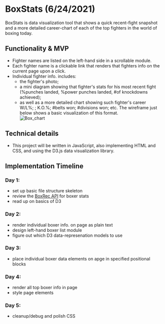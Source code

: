 # BoxStats (6/24/2021)
BoxStats is data visualization tool that shows a quick recent-fight snapshot and a more detailed career-chart of each of the top fighters in the world of boxing today.

## Functionality & MVP
- Fighter names are listed on the left-hand side in a scrollable module.
- Each fighter name is a clickable link that renders that fighters info on the current page upon a click.
- Individual fighter info. includes:
    - the fighter's photo;
    - a mini diagram showing that fighter's stats for his most recent fight (%punches landed, %power punches landed, #of knockdowns achieved);
    - as well as a more detailed chart showing such fighter's career W/L%; ; K.O.%; #belts won; #divisions won; etc. The wireframe just below shows a basic visualization of this format.  
![Box_chart](https://user-images.githubusercontent.com/75692984/113572441-33435700-95e6-11eb-9293-c2e06dca6fb9.png)  

## Technical details
- This project will be written in JavaScript, also implementing HTML and CSS, and using the D3.js data visualization library.  

## Implementation Timeline
### Day 1:
- set up basic file structure skeleton
- review  the [BoxRec API](https://github.com/boxing/boxrec) for boxer stats
- read up on basics of D3

### Day 2:
- render individual boxer info. on page as plain text
- design left-hand boxer list module
- figure out which D3 data-represenation models to use

### Day 3:
- place individual boxer data elements on apge in specified positional blocks

### Day 4:
- render all top boxer info in page
- style page elements

### Day 5:
- cleanup/debug and polish CSS
